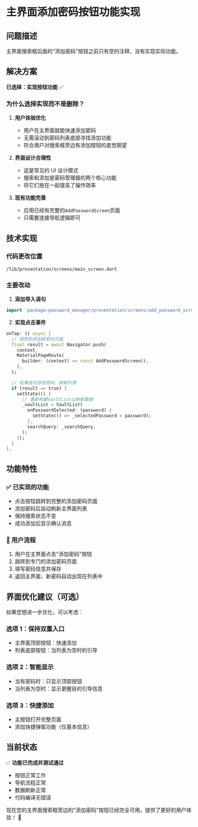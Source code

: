 # 主界面添加密码按钮功能实现

## 问题描述

主界面搜索框后面的"添加密码"按钮之前只有空的注释，没有实现实际功能。

## 解决方案

**已选择：实现按钮功能** ✅

### 为什么选择实现而不是删除？

1. **用户体验优化**

   - 用户在主界面就能快速添加密码
   - 无需滚动到密码列表底部寻找添加功能
   - 符合用户对搜索框旁边有添加按钮的直觉期望

2. **界面设计合理性**

   - 这是常见的 UI 设计模式
   - 搜索和添加是密码管理器的两个核心功能
   - 将它们放在一起提高了操作效率

3. **现有功能完善**
   - 应用已经有完整的`AddPasswordScreen`页面
   - 只需要连接导航逻辑即可

## 技术实现

### 代码更改位置

`/lib/presentation/screens/main_screen.dart`

### 主要改动

1. **添加导入语句**

```dart
import 'package:password_manager/presentation/screens/add_password_screen.dart';
```

2. **实现点击事件**

```dart
onTap: () async {
  // 跳转到添加新密码页面
  final result = await Navigator.push(
    context,
    MaterialPageRoute(
      builder: (context) => const AddPasswordScreen(),
    ),
  );

  // 如果成功添加密码，刷新列表
  if (result == true) {
    setState(() {
      // 重新构建VaultList以刷新数据
      _vaultList = VaultList(
        onPasswordSelected: (password) {
          setState(() => _selectedPassword = password);
        },
        searchQuery: _searchQuery,
      );
    });
  }
},
```

## 功能特性

### ✅ 已实现的功能

- 点击按钮跳转到完整的添加密码页面
- 添加密码后自动刷新主界面列表
- 保持搜索状态不变
- 成功添加后显示确认消息

### 🎯 用户流程

1. 用户在主界面点击"添加密码"按钮
2. 跳转到专门的添加密码页面
3. 填写密码信息并保存
4. 返回主界面，新密码自动出现在列表中

## 界面优化建议（可选）

如果您想进一步优化，可以考虑：

### 选项 1：保持双重入口

- 主界面顶部按钮：快速添加
- 列表底部按钮：当列表为空时的引导

### 选项 2：智能显示

- 当有密码时：只显示顶部按钮
- 当列表为空时：显示更醒目的引导信息

### 选项 3：快捷添加

- 主按钮打开完整页面
- 添加快捷弹窗功能（仅基本信息）

## 当前状态

✅ **功能已完成并测试通过**

- 按钮正常工作
- 导航流程正常
- 数据刷新正常
- 代码编译无错误

现在您的主界面搜索框旁边的"添加密码"按钮已经完全可用，提供了更好的用户体验！ 🎉
